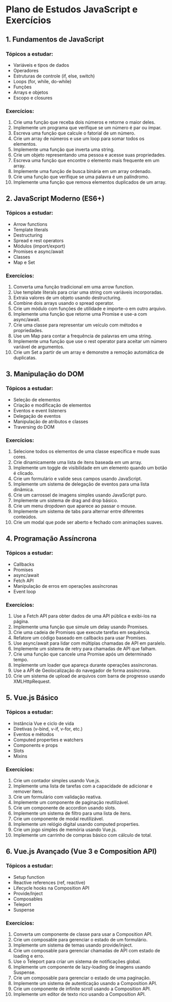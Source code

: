 # Plano de Estudos JavaScript e Exercícios

## 1. Fundamentos de JavaScript

### Tópicos a estudar:
- Variáveis e tipos de dados
- Operadores
- Estruturas de controle (if, else, switch)
- Loops (for, while, do-while)
- Funções
- Arrays e objetos
- Escopo e closures

### Exercícios:
1. Crie uma função que receba dois números e retorne o maior deles.
2. Implemente um programa que verifique se um número é par ou ímpar.
3. Escreva uma função que calcule o fatorial de um número.
4. Crie um array de números e use um loop para somar todos os elementos.
5. Implemente uma função que inverta uma string.
6. Crie um objeto representando uma pessoa e acesse suas propriedades.
7. Escreva uma função que encontre o elemento mais frequente em um array.
8. Implemente uma função de busca binária em um array ordenado.
9. Crie uma função que verifique se uma palavra é um palíndromo.
10. Implemente uma função que remova elementos duplicados de um array.

## 2. JavaScript Moderno (ES6+)

### Tópicos a estudar:
- Arrow functions
- Template literals
- Destructuring
- Spread e rest operators
- Módulos (import/export)
- Promises e async/await
- Classes
- Map e Set

### Exercícios:
1. Converta uma função tradicional em uma arrow function.
2. Use template literals para criar uma string com variáveis incorporadas.
3. Extraia valores de um objeto usando destructuring.
4. Combine dois arrays usando o spread operator.
5. Crie um módulo com funções de utilidade e importe-o em outro arquivo.
6. Implemente uma função que retorne uma Promise e use-a com async/await.
7. Crie uma classe para representar um veículo com métodos e propriedades.
8. Use um Map para contar a frequência de palavras em uma string.
9. Implemente uma função que use o rest operator para aceitar um número variável de argumentos.
10. Crie um Set a partir de um array e demonstre a remoção automática de duplicatas.

## 3. Manipulação do DOM

### Tópicos a estudar:
- Seleção de elementos
- Criação e modificação de elementos
- Eventos e event listeners
- Delegação de eventos
- Manipulação de atributos e classes
- Traversing do DOM

### Exercícios:
1. Selecione todos os elementos de uma classe específica e mude suas cores.
2. Crie dinamicamente uma lista de itens baseada em um array.
3. Implemente um toggle de visibilidade em um elemento quando um botão é clicado.
4. Crie um formulário e valide seus campos usando JavaScript.
5. Implemente um sistema de delegação de eventos para uma lista dinâmica.
6. Crie um carrossel de imagens simples usando JavaScript puro.
7. Implemente um sistema de drag and drop básico.
8. Crie um menu dropdown que aparece ao passar o mouse.
9. Implemente um sistema de tabs para alternar entre diferentes conteúdos.
10. Crie um modal que pode ser aberto e fechado com animações suaves.

## 4. Programação Assíncrona

### Tópicos a estudar:
- Callbacks
- Promises
- async/await
- Fetch API
- Manipulação de erros em operações assíncronas
- Event loop

### Exercícios:
1. Use a Fetch API para obter dados de uma API pública e exibi-los na página.
2. Implemente uma função que simule um delay usando Promises.
3. Crie uma cadeia de Promises que execute tarefas em sequência.
4. Refatore um código baseado em callbacks para usar Promises.
5. Use async/await para lidar com múltiplas chamadas de API em paralelo.
6. Implemente um sistema de retry para chamadas de API que falham.
7. Crie uma função que cancele uma Promise após um determinado tempo.
8. Implemente um loader que apareça durante operações assíncronas.
9. Use a API de Geolocalização do navegador de forma assíncrona.
10. Crie um sistema de upload de arquivos com barra de progresso usando XMLHttpRequest.

## 5. Vue.js Básico

### Tópicos a estudar:
- Instância Vue e ciclo de vida
- Diretivas (v-bind, v-if, v-for, etc.)
- Eventos e métodos
- Computed properties e watchers
- Components e props
- Slots
- Mixins

### Exercícios:
1. Crie um contador simples usando Vue.js.
2. Implemente uma lista de tarefas com a capacidade de adicionar e remover itens.
3. Crie um formulário com validação reativa.
4. Implemente um componente de paginação reutilizável.
5. Crie um componente de accordion usando slots.
6. Implemente um sistema de filtro para uma lista de itens.
7. Crie um componente de modal reutilizável.
8. Implemente um relógio digital usando computed properties.
9. Crie um jogo simples de memória usando Vue.js.
10. Implemente um carrinho de compras básico com cálculo de total.

## 6. Vue.js Avançado (Vue 3 e Composition API)

### Tópicos a estudar:
- Setup function
- Reactive references (ref, reactive)
- Lifecycle hooks na Composition API
- Provide/Inject
- Composables
- Teleport
- Suspense

### Exercícios:
1. Converta um componente de classe para usar a Composition API.
2. Crie um composable para gerenciar o estado de um formulário.
3. Implemente um sistema de temas usando provide/inject.
4. Crie um composable para gerenciar chamadas de API com estado de loading e erro.
5. Use o Teleport para criar um sistema de notificações global.
6. Implemente um componente de lazy-loading de imagens usando Suspense.
7. Crie um composable para gerenciar o estado de uma paginação.
8. Implemente um sistema de autenticação usando a Composition API.
9. Crie um componente de infinite scroll usando a Composition API.
10. Implemente um editor de texto rico usando a Composition API.

